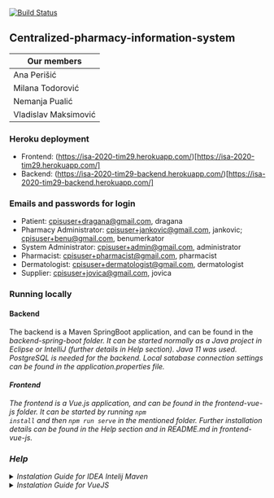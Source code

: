[![Build Status](https://dev.azure.com/milanatodorovic/ISA/_apis/build/status/Pufke.ISA?branchName=develop)](https://dev.azure.com/milanatodorovic/ISA/_build/latest?definitionId=22&branchName=develop)
## Centralized-pharmacy-information-system

| Our members          | 
| -------------------- | 
| Ana Perišić          | 
| Milana Todorović     | 
| Nemanja Pualić       | 
| Vladislav Maksimović | 

### Heroku deployment
- Frontend: (https://isa-2020-tim29.herokuapp.com/)[https://isa-2020-tim29.herokuapp.com/]
- Backend: (https://isa-2020-tim29-backend.herokuapp.com/)[https://isa-2020-tim29-backend.herokuapp.com/]

### Emails and passwords for login
- Patient: cpisuser+dragana@gmail.com, dragana
- Pharmacy Administrator: cpisuser+jankovic@gmail.com, jankovic; cpisuser+benu@gmail.com, benumerkator
- System Administrator: cpisuser+admin@gmail.com, administrator
- Pharmacist: cpisuser+pharmacist@gmail.com, pharmacist
- Dermatologist: cpisuser+dermatologist@gmail.com, dermatologist
- Supplier: cpisuser+jovica@gmail.com, jovica

### Running locally
#### Backend
The backend is a Maven SpringBoot application, and can be found in the <i>backend-spring-boot<i> folder. It can be started normally as a Java project in Eclipse or IntelliJ (further details in Help section). Java 11 was used.
PostgreSQL is needed for the backend. Local satabase connection settings can be found in the <i>application.properties<i> file.
  
#### Frontend
The frontend is a Vue.js application, and can be found in the <i>frontend-vue-js<i> folder. It can be started by running <code>npm install</code> and then <code>npm run serve</code> in the mentioned folder. Further installation details can be found in the Help section and in README.md in <i>frontend-vue-js<i>.

### Help

<details>
  <summary> Instalation Guide for IDEA Intelij Maven </summary>
  <br>
  
   - Skini Intelij i instaliraj ga: https://www.jetbrains.com/idea/download/#section=windows 
   - Backend-spring-boot projekat pulluj sa ovog repozitorijuma
   - Otvori pom.xml 
    <p align="left">
      <img src="https://user-images.githubusercontent.com/49925421/98149271-7a111180-1ecd-11eb-92d7-9e9938f51ff8.png" width="1000" title="hover text">
    </p> 
  
   - Selektuj Open as Project, to importuje projekat baziran na POM fajlu
    <p align="left">
      <img src="https://user-images.githubusercontent.com/49925421/98149547-a62c9280-1ecd-11eb-8473-ef04b9727491.png" width="500" title="hover text">
    </p>
  
   - Nakon toga InteliJ ce da importuje projekat i sve potrebne dependencije, ovo moze da potraje vise minuta u zavisnosti od vase internet konekcije
   
   - Skini jdk 11 i instaliraj ga, meni je radilo na javi 11 nije na javi 15 https://www.oracle.com/java/technologies/javase-jdk11-downloads.html
   - Dodaj JDK 11 
   
     <p align="left">
      <img src="https://user-images.githubusercontent.com/49925421/98150290-b002c580-1ece-11eb-8fe1-f96f640bc622.png" width="700" title="hover text">
     </p>
   - Postavi JDK 11: 
     File -> Project structure -> Project -> Project SDK -> 11.
   - Otvori konzolu tj komande za Maven tako sto ces ispratiti sledeca 3 koraka: 

      <p align="left">
        <img src="https://user-images.githubusercontent.com/49925421/98150929-b0e82700-1ecf-11eb-9ca1-52216f69fbc3.png" width="700" title="hover text">
      </p>
   - Izvršavanjem Maven životnih ciklusa dobicete generisan .jar ili .war fajl, u nasem konkretnom slucaju .jar, više o životnim ciklusima možeš pročitati ispod...
   
     <p align="left">
       <img src="https://user-images.githubusercontent.com/49925421/98151241-27852480-1ed0-11eb-9434-c3013eed5be5.png" width="700" title="hover text">
     </p>

### Maven životni ciklusi
Proces generisanja artifakata podrazumeva nekoliko koraka i zadataka koji se moraju izvršiti. Primeri tih zadataka uključuju kompajliranje koda, pokretanje unit testova i       pakovanje artifakata. Maven koristi koncept ciljeva (goals) da predstavi te granularne zadatke. Ciljevi se pakuju u plug-inove koji predstavljaju kolekciju sačinjenu od jednog ili više ciljeva. Ciljevi se mogu pokrenuti unošenjem komandi sa sledećom sintaksom:
mvn plugin_identifikator:goal_identifikator
Maven prati ustanovljeni niz koraka koji se izvršavaju u istom redosledu nezavisno od artifakta koji se pravi. Postoje tri ugrađena životna ciklusa:
1. Default: barata fazama kompajliranja, pakovanja i deployovanja Maven projekata
2. Clean: barata brisanjem privremenih fajlova i generisanih artifakata iz target foldera
3. Site: barata generisanjem dokumentacije
Svaki životni ciklus ima svoje faze:
1. Validate: proverava da li u projektu postoje greške i da li su sve biblioteke dostupne
2. Compile: kompajlira kod
3. Test: pokreće unit testove
4. Package: pakuje kompajliran kod u neku od arhiva
5. Install: instalira arhivu na lokalni repozitorijum. Tada je arhiva dostupna svakom projektu koji se nalazi na toj mašini
6. Deploy: smeša arhivu na udaljeni repozitorijum svima na korišćenje
U svakoj fazi se izvršavaju određeni zadaci i svaka faza je povezana sa jednim ili više ciljeva. Faze delegiraju zadatke svojim ciljevima koje izvršavaju plug-inovi.

</details>

<details>
  <summary> Instalation Guide for VueJS </summary>
  <br>
  <h1 align="center"> Vue.js </h1>
  
![image](https://user-images.githubusercontent.com/49925421/79354142-4de77080-7f3c-11ea-88c3-7ca101204e40.png)

![image](https://user-images.githubusercontent.com/49925421/79359013-53e05000-7f42-11ea-9b86-9f543144959a.png)

<h1 align="center"> STEP 1 </h1>
<h3 > Install Node.js </h3>

![image](https://user-images.githubusercontent.com/49925421/79358986-475bf780-7f42-11ea-8d93-e000e26a07fa.png)

It's recomended to install this extension 
  
![image](https://user-images.githubusercontent.com/49925421/79359330-c18c7c00-7f42-11ea-9b2d-3b20e526984a.png)


<h1 align="center"> STEP 2 </h1>
Install Vue CLI
It's same for windows, just type in CMD
  
![image](https://user-images.githubusercontent.com/49925421/79359657-29db5d80-7f43-11ea-82d0-1eadee743f9d.png)

<h1 align="center"> STEP 3 </h1>
Pull project frontend-vue-js from this repository 


<h1 align="center"> STEP 4 </h1>

Change diretory to frontend-vue-js (cd path/frontend-vue-js), and start server

![image](https://user-images.githubusercontent.com/49925421/103670533-f8e00480-4f79-11eb-89d7-d689f96da7c6.png)

<h1 align="center"> CONGRATS </h1>


![image](https://user-images.githubusercontent.com/49925421/103670684-2af16680-4f7a-11eb-96aa-c67588231188.png)

![image](https://user-images.githubusercontent.com/49925421/103670847-6ee46b80-4f7a-11eb-9d7a-b3f9accc8308.png)




</details>
